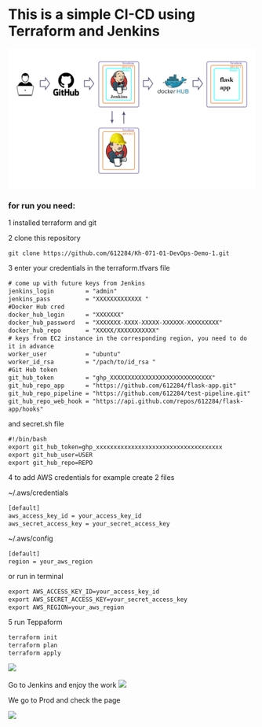# This is a simple CI-CD using Terraform and Jenkins
![](readme_img/demo1-shema.png)

### for run you need:

1 installed terraform and git

2 clone this repository
```
git clone https://github.com/612284/Kh-071-01-DevOps-Demo-1.git
```
3 enter your credentials in the terraform.tfvars file

```
# come up with future keys from Jenkins
jenkins_login         = "admin"
jenkins_pass          = "XXXXXXXXXXXXX "
#Docker Hub cred
docker_hub_login      = "XXXXXXX"
docker_hub_password   = "XXXXXXX-XXXX-XXXXX-XXXXXX-XXXXXXXXX"
docker_hub_repo       = "XXXXX/XXXXXXXXXXX"
# keys from EC2 instance in the corresponding region, you need to do it in advance
worker_user           = "ubuntu"
worker_id_rsa         = "/pach/to/id_rsa "
#Git Hub token
git_hub_token         = "ghp_XXXXXXXXXXXXXXXXXXXXXXXXXXXXX"
git_hub_repo_app      = "https://github.com/612284/flask-app.git"
git_hub_repo_pipeline = "https://github.com/612284/test-pipeline.git"
git_hub_repo_web_hook = "https://api.github.com/repos/612284/flask-app/hooks"
```
and secret.sh file
```
#!/bin/bash
export git_hub_token=ghp_xxxxxxxxxxxxxxxxxxxxxxxxxxxxxxxxxxxx
export git_hub_user=USER
export git_hub_repo=REPO
```
4 to add AWS credentials for example create 2 files

~/.aws/credentials
```
[default]
aws_access_key_id = your_access_key_id
aws_secret_access_key = your_secret_access_key
```
~/.aws/config
```
[default]
region = your_aws_region
```

or run in terminal
```
export AWS_ACCESS_KEY_ID=your_access_key_id
export AWS_SECRET_ACCESS_KEY=your_secret_access_key
export AWS_REGION=your_aws_region
```


5 run Teppaform
```
terraform init
terraform plan
terraform apply
```
![](readme_img/Aspose.Words.2ad6179e-d187-4343-985e-9e302ef68375.001.png)

Go to Jenkins and enjoy the work
![](readme_img/Aspose.Words.2ad6179e-d187-4343-985e-9e302ef68375.002.png)

We go to Prod and check the page

![](readme_img/Aspose.Words.2ad6179e-d187-4343-985e-9e302ef68375.003.png)
